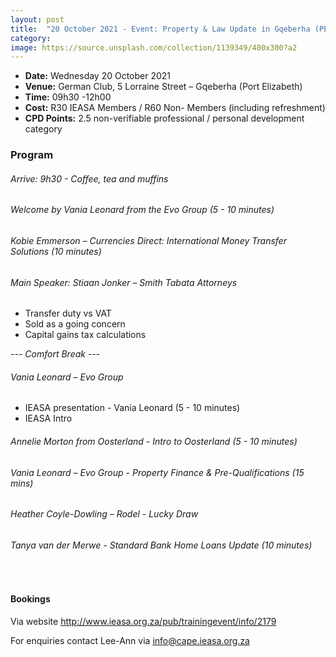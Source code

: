 ```yaml
---
layout: post
title:  "20 October 2021 - Event: Property & Law Update in Gqeberha (PE)"
category: 
image: https://source.unsplash.com/collection/1139349/400x300?a2
---
```



* **Date:** Wednesday 20 October 2021
* **Venue:** German Club, 5 Lorraine Street – Gqeberha (Port Elizabeth)
* **Time:** 09h30 -12h00
* **Cost:** R30 IEASA Members / R60 Non- Members (including refreshment)
* **CPD Points:** 2.5 non-verifiable professional / personal development category

### Program

###### Arrive: 9h30 - Coffee, tea and muffins

###### Welcome by Vania Leonard from the Evo Group (5 - 10 minutes)

###### Kobie Emmerson – Currencies Direct: International Money Transfer Solutions (10 minutes)

###### Main Speaker: Stiaan Jonker – Smith Tabata Attorneys
* Transfer duty vs VAT
* Sold as a going concern
* Capital gains tax calculations

*--- Comfort Break ---*

###### Vania Leonard – Evo Group
* IEASA presentation - Vania Leonard (5 - 10 minutes)
* IEASA Intro


###### Annelie Morton from Oosterland - Intro to Oosterland (5 - 10 minutes)

###### Vania Leonard – Evo Group - Property Finance & Pre-Qualifications (15 mins)

###### Heather Coyle-Dowling – Rodel - Lucky Draw

###### Tanya van der Merwe - Standard Bank Home Loans Update (10 minutes)

<br>

#### Bookings
Via website <http://www.ieasa.org.za/pub/trainingevent/info/2179>

For enquiries contact Lee-Ann via <info@cape.ieasa.org.za>

